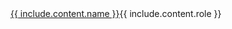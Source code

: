 <tr>
<td><a href="{{ include.content.url | relative_url }}">{{ include.content.name }}</a></td><td>{{ include.content.role }}</td>
</tr>
